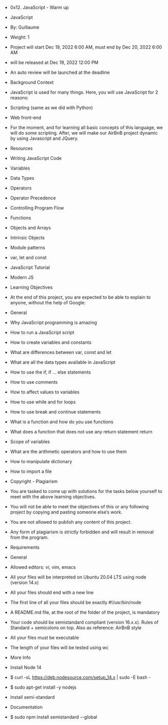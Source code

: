 - 0x12. JavaScript - Warm up
- JavaScript
- By: Guillaume
- Weight: 1
- Project will start Dec 19, 2022 6:00 AM, must end by Dec 20, 2022 6:00 AM
- will be released at Dec 19, 2022 12:00 PM
- An auto review will be launched at the deadline
- Background Context
- JavaScript is used for many things. Here, you will use JavaScript for 2 reasons:

- Scripting (same as we did with Python)
- Web front-end
- For the moment, and for learning all basic concepts of this language, we will do some scripting. After, we will make our AirBnB project dynamic by using Javascript and JQuery.



- Resources

- Writing JavaScript Code
- Variables
- Data Types
- Operators
- Operator Precedence
- Controlling Program Flow
- Functions
- Objects and Arrays
- Intrinsic Objects
- Module patterns
- var, let and const
- JavaScript Tutorial
- Modern JS
- Learning Objectives
- At the end of this project, you are expected to be able to explain to anyone, without the help of Google:

- General
- Why JavaScript programming is amazing
- How to run a JavaScript script
- How to create variables and constants
- What are differences between var, const and let
- What are all the data types available in JavaScript
- How to use the if, if ... else statements
- How to use comments
- How to affect values to variables
- How to use while and for loops
- How to use break and continue statements
- What is a function and how do you use functions
- What does a function that does not use any return statement return
- Scope of variables
- What are the arithmetic operators and how to use them
- How to manipulate dictionary
- How to import a file
- Copyright - Plagiarism
- You are tasked to come up with solutions for the tasks below yourself to meet with the above learning objectives.
- You will not be able to meet the objectives of this or any following project by copying and pasting someone else’s work.
- You are not allowed to publish any content of this project.
- Any form of plagiarism is strictly forbidden and will result in removal from the program.
- Requirements
- General
- Allowed editors: vi, vim, emacs
- All your files will be interpreted on Ubuntu 20.04 LTS using node (version 14.x)
- All your files should end with a new line
- The first line of all your files should be exactly #!/usr/bin/node
- A README.md file, at the root of the folder of the project, is mandatory
- Your code should be semistandard compliant (version 16.x.x). Rules of Standard + semicolons on top. Also as reference: AirBnB style
- All your files must be executable
- The length of your files will be tested using wc
- More Info
- Install Node 14
- $ curl -sL https://deb.nodesource.com/setup_14.x | sudo -E bash -
- $ sudo apt-get install -y nodejs
- Install semi-standard
- Documentation

- $ sudo npm install semistandard --global
